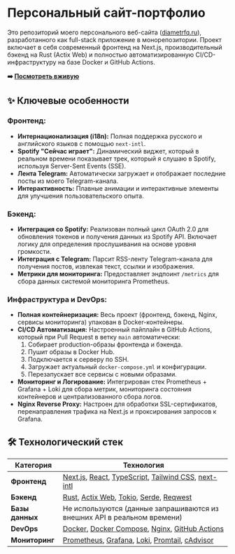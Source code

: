 # Персональный сайт-портфолио

Это репозиторий моего персонального веб-сайта ([diametrfq.ru](https://diametrfq.ru)), разработанного как full-stack приложение в монорепозитории. Проект включает в себя современный фронтенд на Next.js, производительный бэкенд на Rust (Actix Web) и полностью автоматизированную CI/CD-инфраструктуру на базе Docker и GitHub Actions.

**➡️ [Посмотреть вживую](https://diametrfq.ru)**

## ✨ Ключевые особенности

### Фронтенд:
*   **Интернационализация (i18n):** Полная поддержка русского и английского языков с помощью `next-intl`.
*   **Spotify "Сейчас играет":** Динамический виджет, который в реальном времени показывает трек, который я слушаю в Spotify, используя Server-Sent Events (SSE).
*   **Лента Telegram:** Автоматически загружает и отображает последние посты из моего Telegram-канала.
*   **Интерактивность:** Плавные анимации и интерактивные элементы для улучшения пользовательского опыта.

### Бэкенд:
*   **Интеграция со Spotify:** Реализован полный цикл OAuth 2.0 для обновления токенов и получения данных из Spotify API. Включает логику для определения прослушивания на основе уровня громкости.
*   **Интеграция с Telegram:** Парсит RSS-ленту Telegram-канала для получения постов, извлекая текст, ссылки и изображения.
*   **Метрики для мониторинга:** Предоставляет эндпоинт `/metrics` для сбора данных системой мониторинга Prometheus.

### Инфраструктура и DevOps:
*   **Полная контейнеризация:** Весь проект (фронтенд, бэкенд, Nginx, сервисы мониторинга) упакован в Docker-контейнеры.
*   **CI/CD Автоматизация:** Настроенный пайплайн в GitHub Actions, который при Pull Request в ветку `main` автоматически:
    1.  Собирает production-образы фронтенда и бэкенда.
    2.  Пушит образы в Docker Hub.
    3.  Подключается к серверу по SSH.
    4.  Загружает актуальный `docker-compose.yml` и конфигурации.
    5.  Перезапускает все сервисы с новыми образами.
*   **Мониторинг и Логирование:** Интегрирован стек Prometheus + Grafana + Loki для сбора метрик, мониторинга состояния контейнеров и централизованного сбора логов.
*   **Nginx Reverse Proxy:** Настроен для обработки SSL-сертификатов, перенаправления трафика на Next.js и проксирования запросов к Grafana.

## 🛠️ Технологический стек

| Категория       | Технология                                                                                              |
| --------------- | ------------------------------------------------------------------------------------------------------- |
| **Фронтенд**    | [Next.js](https://nextjs.org/), [React](https://reactjs.org/), [TypeScript](https://www.typescriptlang.org/), [Tailwind CSS](https://tailwindcss.com/), [next-intl](https://next-intl.dev/) |
| **Бэкенд**      | [Rust](https://www.rust-lang.org/), [Actix Web](https://actix.rs/), [Tokio](https://tokio.rs/), [Serde](https://serde.rs/), [Reqwest](https://github.com/seanmonstar/reqwest) |
| **Базы данных** | Не используются (данные запрашиваются из внешних API в реальном времени)                                     |
| **DevOps**      | [Docker](https://www.docker.com/), [Docker Compose](https://docs.docker.com/compose/), [Nginx](https://www.nginx.com/), [GitHub Actions](https://github.com/features/actions) |
| **Мониторинг**  | [Prometheus](https://prometheus.io/), [Grafana](https://grafana.com/), [Loki](https://grafana.com/oss/loki/), [Promtail](https://grafana.com/docs/loki/latest/clients/promtail/), [cAdvisor](https://github.com/google/cadvisor) |
